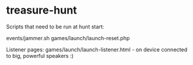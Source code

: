 treasure-hunt
=============

Scripts that need to be run at hunt start:

events/jammer.sh
games/launch/launch-reset.php

Listener pages:
games/launch/launch-listener.html - on device connected to big, powerful speakers :)
